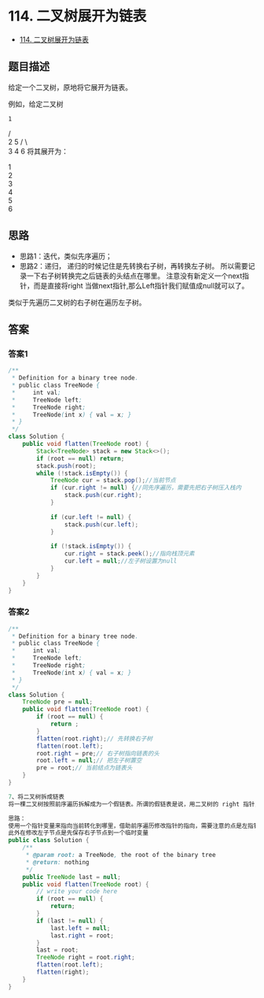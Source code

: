 # 114. 二叉树展开为链表

- [114. 二叉树展开为链表](https://leetcode-cn.com/problems/flatten-binary-tree-to-linked-list/)

## 题目描述

给定一个二叉树，原地将它展开为链表。

例如，给定二叉树

    1
   / \
  2   5
 / \   \
3   4   6
将其展开为：

1
 \
  2
   \
    3
     \
      4
       \
        5
         \
          6
          
          
## 思路
- 思路1：迭代，类似先序遍历；
- 思路2：递归，
递归的时候记住是先转换右子树，再转换左子树。 所以需要记录一下右子树转换完之后链表的头结点在哪里。
注意没有新定义一个next指针，而是直接将right 当做next指针,那么Left指针我们赋值成null就可以了。

类似于先遍历二叉树的右子树在遍历左子树。

## 答案

### 答案1
```java
/**
 * Definition for a binary tree node.
 * public class TreeNode {
 *     int val;
 *     TreeNode left;
 *     TreeNode right;
 *     TreeNode(int x) { val = x; }
 * }
 */
class Solution {
    public void flatten(TreeNode root) {
        Stack<TreeNode> stack = new Stack<>();
        if (root == null) return;
        stack.push(root);
        while (!stack.isEmpty()) {
            TreeNode cur = stack.pop();//当前节点
            if (cur.right != null) {//同先序遍历，需要先把右子树压入栈内
                stack.push(cur.right);
            }
            
            if (cur.left != null) {
                stack.push(cur.left);
            }
            
            if (!stack.isEmpty()) {
                cur.right = stack.peek();//指向栈顶元素
                cur.left = null;//左子树设置为null
            }
        }
    }
}
```

### 答案2
```java
/**
 * Definition for a binary tree node.
 * public class TreeNode {
 *     int val;
 *     TreeNode left;
 *     TreeNode right;
 *     TreeNode(int x) { val = x; }
 * }
 */
class Solution {
    TreeNode pre = null;
    public void flatten(TreeNode root) {
        if (root == null) {
            return ;
        }
        flatten(root.right);// 先转换右子树
        flatten(root.left);
        root.right = pre;// 右子树指向链表的头
        root.left = null;// 把左子树置空
        pre = root;// 当前结点为链表头
    }
}
```


```java
7、将二叉树拆成链表
将一棵二叉树按照前序遍历拆解成为一个假链表。所谓的假链表是说，用二叉树的 right 指针，来表示链表中的 next 指针。

思路：
使用一个指针变量来指向当前转化到哪里，借助前序遍历修改指针的指向，需要注意的点是左指针制为null，
此外在修改左子节点是先保存右子节点到一个临时变量
public class Solution {
    /**
     * @param root: a TreeNode, the root of the binary tree
     * @return: nothing
     */
    public TreeNode last = null;
    public void flatten(TreeNode root) {
        // write your code here
        if (root == null) {
            return;
        }
        if (last != null) {
            last.left = null;
            last.right = root;
        }
        last = root;
        TreeNode right = root.right;
        flatten(root.left);
        flatten(right);
    }
}
```


